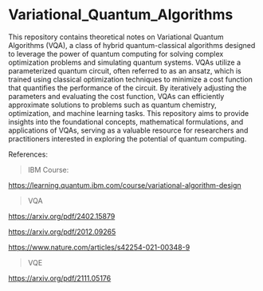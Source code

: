 # Variational_Quantum_Algorithms

This repository contains theoretical notes on Variational Quantum Algorithms (VQA), a class of hybrid quantum-classical algorithms designed to leverage the power of quantum computing for solving complex optimization problems and simulating quantum systems. VQAs utilize a parameterized quantum circuit, often referred to as an ansatz, which is trained using classical optimization techniques to minimize a cost function that quantifies the performance of the circuit. By iteratively adjusting the parameters and evaluating the cost function, VQAs can efficiently approximate solutions to problems such as quantum chemistry, optimization, and machine learning tasks. This repository aims to provide insights into the foundational concepts, mathematical formulations, and applications of VQAs, serving as a valuable resource for researchers and practitioners interested in exploring the potential of quantum computing.


References: 

>IBM Course:

https://learning.quantum.ibm.com/course/variational-algorithm-design

>VQA

https://arxiv.org/pdf/2402.15879

https://arxiv.org/pdf/2012.09265

https://www.nature.com/articles/s42254-021-00348-9

>VQE

https://arxiv.org/pdf/2111.05176



